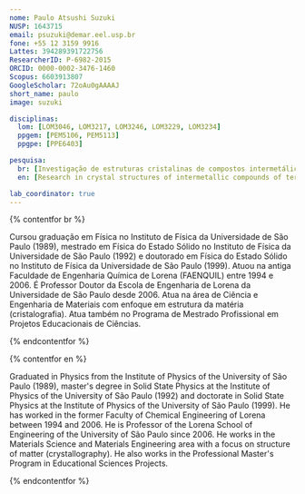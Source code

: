 ```yaml
---
nome: Paulo Atsushi Suzuki
NUSP: 1643715
email: psuzuki@demar.eel.usp.br
fone: +55 12 3159 9916
Lattes: 394289391722756
ResearcherID: P-6982-2015
ORCID: 0000-0002-3476-1460
Scopus: 6603913807
GoogleScholar: 72oAu0gAAAAJ
short_name: paulo
image: suzuki

disciplinas:
  lom: [LOM3046, LOM3217, LOM3246, LOM3229, LOM3234]
  ppgem: [PEM5106, PEM5113]
  ppgpe: [PPE6403]

pesquisa:
  br: [Investigação de estruturas cristalinas de compostos intermetálicos de sistemas ternários, Investigação em metodologias de ensino de ciências]
  en: [Research in crystal structures of intermetallic compounds of ternary systems, Research in methodologies of science teaching]

lab_coordinator: true
---
```


{% contentfor br %}

Cursou graduação em Física no Instituto de Física da Universidade de São Paulo (1989), mestrado em Física do Estado Sólido no Instituto de Física da Universidade de São Paulo (1992) e doutorado em Física do Estado Sólido no Instituto de Física da Universidade de São Paulo (1999). Atuou na antiga Faculdade de Engenharia Química de Lorena (FAENQUIL) entre 1994 e 2006. É Professor Doutor da Escola de Engenharia de Lorena da Universidade de São Paulo desde 2006. Atua na área de Ciência e Engenharia de Materiais com enfoque em estrutura da matéria (cristalografia). Atua também no Programa de Mestrado Profissional em Projetos Educacionais de Ciências.

{% endcontentfor %}

{% contentfor en %}

Graduated in Physics from the Institute of Physics of the University of São Paulo (1989), master's degree in Solid State Physics at the Institute of Physics of the University of São Paulo (1992) and doctorate in Solid State Physics at the Institute of Physics of the University of São Paulo (1999). He has worked in the former Faculty of Chemical Engineering of Lorena between 1994 and 2006. He is Professor of the Lorena School of Engineering of the University of São Paulo since 2006. He works in the Materials Science and Materials Engineering area with a focus on structure of matter (crystallography). He also works in the Professional Master's Program in Educational Sciences Projects.

{% endcontentfor %}
